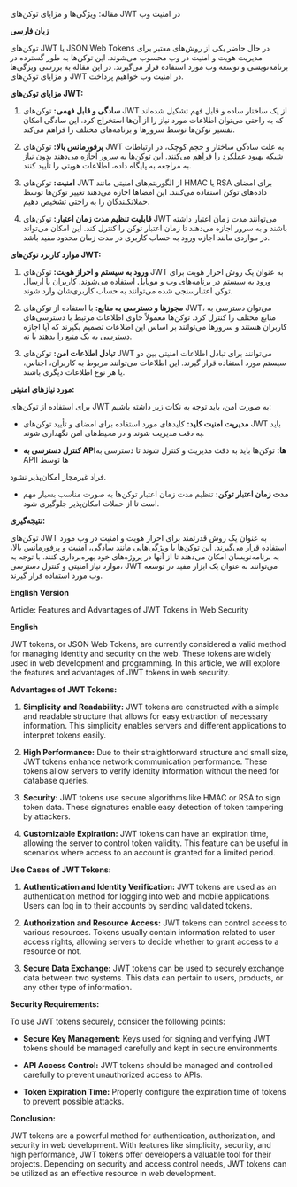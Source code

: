 مقاله: ویژگی‌ها و مزایای توکن‌های JWT در امنیت وب

**زبان فارسی**

توکن‌های JWT یا JSON Web Tokens در حال حاضر یکی از روش‌های معتبر برای مدیریت هویت و امنیت در وب محسوب می‌شوند. این توکن‌ها به طور گسترده در برنامه‌نویسی و توسعه وب مورد استفاده قرار می‌گیرند. در این مقاله به بررسی ویژگی‌ها و مزایای توکن‌های JWT در امنیت وب خواهیم پرداخت.

**مزایای توکن‌های JWT:**

1. **سادگی و قابل فهمی:** توکن‌های JWT از یک ساختار ساده و قابل فهم تشکیل شده‌اند که به راحتی می‌توان اطلاعات مورد نیاز را از آن‌ها استخراج کرد. این سادگی امکان تفسیر توکن‌ها توسط سرورها و برنامه‌های مختلف را فراهم می‌کند.

2. **پرفورمانس بالا:** توکن‌های JWT به علت سادگی ساختار و حجم کوچک، در ارتباطات شبکه بهبود عملکرد را فراهم می‌کنند. این توکن‌ها به سرور اجازه می‌دهند بدون نیاز به مراجعه به پایگاه داده، اطلاعات هویتی را تأیید کنند.

3. **امنیت:** توکن‌های JWT از الگوریتم‌های امنیتی مانند HMAC یا RSA برای امضای داده‌های توکن استفاده می‌کنند. این امضاها اجازه می‌دهند تغییر توکن‌ها توسط حملاتکنندگان را به راحتی تشخیص دهیم.

4. **قابلیت تنظیم مدت زمان اعتبار:** توکن‌های JWT می‌توانند مدت زمان اعتبار داشته باشند و به سرور اجازه می‌دهند تا زمان اعتبار توکن را کنترل کند. این امکان می‌تواند در مواردی مانند اجازه ورود به حساب کاربری در مدت زمان محدود مفید باشد.

**موارد کاربرد توکن‌های JWT:**

1. **ورود به سیستم و احراز هویت:** توکن‌های JWT به عنوان یک روش احراز هویت برای ورود به سیستم در برنامه‌های وب و موبایل استفاده می‌شوند. کاربران با ارسال توکن اعتبارسنجی شده می‌توانند به حساب کاربری‌شان وارد شوند.

2. **مجوزها و دسترسی به منابع:** با استفاده از توکن‌های JWT، می‌توان دسترسی به منابع مختلف را کنترل کرد. توکن‌ها معمولاً حاوی اطلاعات مرتبط با دسترسی‌های کاربران هستند و سرورها می‌توانند بر اساس این اطلاعات تصمیم بگیرند که آیا اجازه دسترسی به یک منبع را بدهند یا نه.

3. **تبادل اطلاعات امن:** توکن‌های JWT می‌توانند برای تبادل اطلاعات امنیتی بین دو سیستم مورد استفاده قرار گیرند. این اطلاعات می‌توانند مربوط به کاربران، اجناس، یا هر نوع اطلاعات دیگری باشند.

**مورد نیاز‌های امنیتی:**

برای استفاده از توکن‌های JWT به صورت امن، باید توجه به نکات زیر داشته باشیم:

- **مدیریت امنیت کلید:** کلید‌های مورد استفاده برای امضای و تأیید توکن‌های JWT باید به دقت مدیریت شوند و در محیط‌های امن نگهداری شوند.

- **کنترل دسترسی به API‌ها:** توکن‌ها باید به دقت مدیریت و کنترل شوند تا دسترسی به API‌ها توسط ا

فراد غیرمجاز امکان‌پذیر نشود.

- **مدت زمان اعتبار توکن:** تنظیم مدت زمان اعتبار توکن‌ها به صورت مناسب بسیار مهم است تا از حملات امکان‌پذیر جلوگیری شود.

**نتیجه‌گیری:**

توکن‌های JWT به عنوان یک روش قدرتمند برای احراز هویت و امنیت در وب مورد استفاده قرار می‌گیرند. این توکن‌ها با ویژگی‌هایی مانند سادگی، امنیت و پرفورمانس بالا، به برنامه‌نویسان امکان می‌دهند تا از آنها در پروژه‌های خود بهره‌برداری کنند. با توجه به موارد نیاز امنیتی و کنترل دسترسی، JWT می‌توانند به عنوان یک ابزار مفید در توسعه وب مورد استفاده قرار گیرند.

**English Version**

Article: Features and Advantages of JWT Tokens in Web Security

**English**

JWT tokens, or JSON Web Tokens, are currently considered a valid method for managing identity and security on the web. These tokens are widely used in web development and programming. In this article, we will explore the features and advantages of JWT tokens in web security.

**Advantages of JWT Tokens:**

1. **Simplicity and Readability:** JWT tokens are constructed with a simple and readable structure that allows for easy extraction of necessary information. This simplicity enables servers and different applications to interpret tokens easily.

2. **High Performance:** Due to their straightforward structure and small size, JWT tokens enhance network communication performance. These tokens allow servers to verify identity information without the need for database queries.

3. **Security:** JWT tokens use secure algorithms like HMAC or RSA to sign token data. These signatures enable easy detection of token tampering by attackers.

4. **Customizable Expiration:** JWT tokens can have an expiration time, allowing the server to control token validity. This feature can be useful in scenarios where access to an account is granted for a limited period.

**Use Cases of JWT Tokens:**

1. **Authentication and Identity Verification:** JWT tokens are used as an authentication method for logging into web and mobile applications. Users can log in to their accounts by sending validated tokens.

2. **Authorization and Resource Access:** JWT tokens can control access to various resources. Tokens usually contain information related to user access rights, allowing servers to decide whether to grant access to a resource or not.

3. **Secure Data Exchange:** JWT tokens can be used to securely exchange data between two systems. This data can pertain to users, products, or any other type of information.

**Security Requirements:**

To use JWT tokens securely, consider the following points:

- **Secure Key Management:** Keys used for signing and verifying JWT tokens should be managed carefully and kept in secure environments.

- **API Access Control:** JWT tokens should be managed and controlled carefully to prevent unauthorized access to APIs.

- **Token Expiration Time:** Properly configure the expiration time of tokens to prevent possible attacks.

**Conclusion:**

JWT tokens are a powerful method for authentication, authorization, and security in web development. With features like simplicity, security, and high performance, JWT tokens offer developers a valuable tool for their projects. Depending on security and access control needs, JWT tokens can be utilized as an effective resource in web development.
